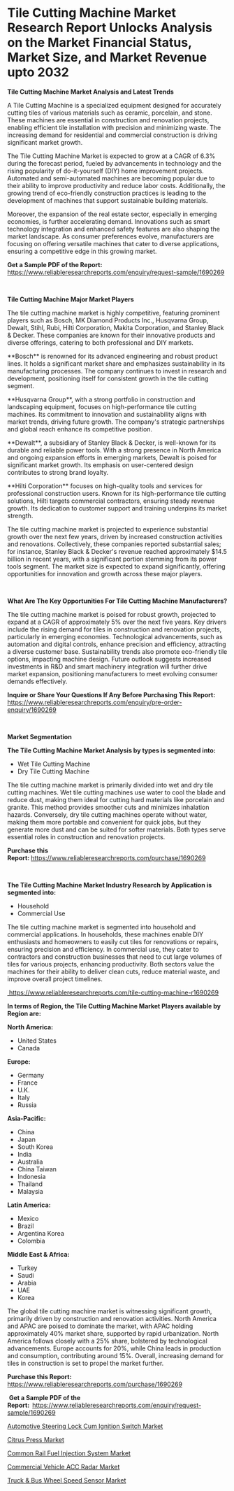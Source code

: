 <p><h1>Tile Cutting Machine Market Research Report Unlocks Analysis on the Market Financial Status, Market Size, and Market Revenue upto 2032</h1></p><p><strong>Tile Cutting Machine Market Analysis and Latest Trends</strong></p>
<p><p>A Tile Cutting Machine is a specialized equipment designed for accurately cutting tiles of various materials such as ceramic, porcelain, and stone. These machines are essential in construction and renovation projects, enabling efficient tile installation with precision and minimizing waste. The increasing demand for residential and commercial construction is driving significant market growth.</p><p>The Tile Cutting Machine Market is expected to grow at a CAGR of 6.3% during the forecast period, fueled by advancements in technology and the rising popularity of do-it-yourself (DIY) home improvement projects. Automated and semi-automated machines are becoming popular due to their ability to improve productivity and reduce labor costs. Additionally, the growing trend of eco-friendly construction practices is leading to the development of machines that support sustainable building materials.</p><p>Moreover, the expansion of the real estate sector, especially in emerging economies, is further accelerating demand. Innovations such as smart technology integration and enhanced safety features are also shaping the market landscape. As consumer preferences evolve, manufacturers are focusing on offering versatile machines that cater to diverse applications, ensuring a competitive edge in this growing market.</p></p>
<p><strong>Get a Sample PDF of the Report:&nbsp;</strong> <a href="https://www.reliableresearchreports.com/enquiry/request-sample/1690269?utm_campaign=8&utm_medium=2&utm_source=Github&utm_content=ia&utm_term=07012025&utm_id=tile-cutting-machine">https://www.reliableresearchreports.com/enquiry/request-sample/1690269</a></p>
<p>&nbsp;</p>
<p><strong>Tile Cutting Machine Major Market Players</strong></p>
<p><p>The tile cutting machine market is highly competitive, featuring prominent players such as Bosch, MK Diamond Products Inc., Husqvarna Group, Dewalt, Stihl, Rubi, Hilti Corporation, Makita Corporation, and Stanley Black & Decker. These companies are known for their innovative products and diverse offerings, catering to both professional and DIY markets.</p><p>**Bosch** is renowned for its advanced engineering and robust product lines. It holds a significant market share and emphasizes sustainability in its manufacturing processes. The company continues to invest in research and development, positioning itself for consistent growth in the tile cutting segment.</p><p>**Husqvarna Group**, with a strong portfolio in construction and landscaping equipment, focuses on high-performance tile cutting machines. Its commitment to innovation and sustainability aligns with market trends, driving future growth. The company's strategic partnerships and global reach enhance its competitive position.</p><p>**Dewalt**, a subsidiary of Stanley Black & Decker, is well-known for its durable and reliable power tools. With a strong presence in North America and ongoing expansion efforts in emerging markets, Dewalt is poised for significant market growth. Its emphasis on user-centered design contributes to strong brand loyalty.</p><p>**Hilti Corporation** focuses on high-quality tools and services for professional construction users. Known for its high-performance tile cutting solutions, Hilti targets commercial contractors, ensuring steady revenue growth. Its dedication to customer support and training underpins its market strength.</p><p>The tile cutting machine market is projected to experience substantial growth over the next few years, driven by increased construction activities and renovations. Collectively, these companies reported substantial sales; for instance, Stanley Black & Decker's revenue reached approximately $14.5 billion in recent years, with a significant portion stemming from its power tools segment. The market size is expected to expand significantly, offering opportunities for innovation and growth across these major players.</p></p>
<p>&nbsp;</p>
<p><strong>What Are The Key Opportunities For Tile Cutting Machine Manufacturers?</strong></p>
<p><p>The tile cutting machine market is poised for robust growth, projected to expand at a CAGR of approximately 5% over the next five years. Key drivers include the rising demand for tiles in construction and renovation projects, particularly in emerging economies. Technological advancements, such as automation and digital controls, enhance precision and efficiency, attracting a diverse customer base. Sustainability trends also promote eco-friendly tile options, impacting machine design. Future outlook suggests increased investments in R&D and smart machinery integration will further drive market expansion, positioning manufacturers to meet evolving consumer demands effectively.</p></p>
<p><strong>Inquire or Share Your Questions If Any Before Purchasing This Report:</strong> <a href="https://www.reliableresearchreports.com/enquiry/pre-order-enquiry/1690269?utm_campaign=8&utm_medium=2&utm_source=Github&utm_content=ia&utm_term=07012025&utm_id=tile-cutting-machine">https://www.reliableresearchreports.com/enquiry/pre-order-enquiry/1690269</a></p>
<p>&nbsp;</p>
<p><strong>Market Segmentation</strong></p>
<p><strong>The Tile Cutting Machine Market Analysis by types is segmented into:</strong></p>
<p><ul><li>Wet Tile Cutting Machine</li><li>Dry Tile Cutting Machine</li></ul></p>
<p><p>The tile cutting machine market is primarily divided into wet and dry tile cutting machines. Wet tile cutting machines use water to cool the blade and reduce dust, making them ideal for cutting hard materials like porcelain and granite. This method provides smoother cuts and minimizes inhalation hazards. Conversely, dry tile cutting machines operate without water, making them more portable and convenient for quick jobs, but they generate more dust and can be suited for softer materials. Both types serve essential roles in construction and renovation projects.</p></p>
<p><strong>Purchase this Report:&nbsp;</strong><a href="https://www.reliableresearchreports.com/purchase/1690269?utm_campaign=8&utm_medium=2&utm_source=Github&utm_content=ia&utm_term=07012025&utm_id=tile-cutting-machine">https://www.reliableresearchreports.com/purchase/1690269</a></p>
<p>&nbsp;</p>
<p><strong>The Tile Cutting Machine Market Industry Research by Application is segmented into:</strong></p>
<p><ul><li>Household</li><li>Commercial Use</li></ul></p>
<p><p>The tile cutting machine market is segmented into household and commercial applications. In households, these machines enable DIY enthusiasts and homeowners to easily cut tiles for renovations or repairs, ensuring precision and efficiency. In commercial use, they cater to contractors and construction businesses that need to cut large volumes of tiles for various projects, enhancing productivity. Both sectors value the machines for their ability to deliver clean cuts, reduce material waste, and improve overall project timelines.</p></p>
<p><a href="https://www.reliableresearchreports.com/tile-cutting-machine-r1690269?utm_campaign=8&utm_medium=2&utm_source=Github&utm_content=ia&utm_term=07012025&utm_id=tile-cutting-machine">&nbsp;https://www.reliableresearchreports.com/tile-cutting-machine-r1690269</a></p>
<p><strong>In terms of Region, the Tile Cutting Machine Market Players available by Region are:</strong></p>
<p>
    <p> <strong> North America: </strong>
        <ul>
            <li>United States</li>
            <li>Canada</li>
        </ul>
        </p> 
    <p> <strong> Europe: </strong>
        <ul>
            <li>Germany</li>
            <li>France</li>
            <li>U.K.</li>
            <li>Italy</li>
            <li>Russia</li>
        </ul>
        </p> 
    <p> <strong> Asia-Pacific: </strong>
        <ul>
            <li>China</li>
            <li>Japan</li>
            <li>South Korea</li>
            <li>India</li>
            <li>Australia</li>
            <li>China Taiwan</li>
            <li>Indonesia</li>
            <li>Thailand</li>
            <li>Malaysia</li>
        </ul>
        </p> 
    <p> <strong> Latin America: </strong>
        <ul>
            <li>Mexico</li>
            <li>Brazil</li>
            <li>Argentina Korea</li>
            <li>Colombia</li>
        </ul>
        </p> 
    <p> <strong> Middle East & Africa: </strong>
        <ul>
            <li>Turkey</li>
            <li>Saudi</li>
            <li>Arabia</li>
            <li>UAE</li>
            <li>Korea</li>
        </ul>
    </p>
    </p>
<p><p>The global tile cutting machine market is witnessing significant growth, primarily driven by construction and renovation activities. North America and APAC are poised to dominate the market, with APAC holding approximately 40% market share, supported by rapid urbanization. North America follows closely with a 25% share, bolstered by technological advancements. Europe accounts for 20%, while China leads in production and consumption, contributing around 15%. Overall, increasing demand for tiles in construction is set to propel the market further.</p></p>
<p><strong>Purchase this Report: </strong><a href="https://www.reliableresearchreports.com/purchase/1690269?utm_campaign=8&utm_medium=2&utm_source=Github&utm_content=ia&utm_term=07012025&utm_id=tile-cutting-machine">https://www.reliableresearchreports.com/purchase/1690269</a></p>
<p>&nbsp;<strong>Get a Sample PDF of the Report:&nbsp;&nbsp;</strong><a href="https://www.reliableresearchreports.com/enquiry/request-sample/1690269?utm_campaign=8&utm_medium=2&utm_source=Github&utm_content=ia&utm_term=07012025&utm_id=tile-cutting-machine">https://www.reliableresearchreports.com/enquiry/request-sample/1690269</a></p>
<p><strong></strong></p>
<p><p><a href="https://github.com/toldenargelia86/Market-Research-Report-List-1/blob/main/automotive-steering-lock-cum-ignition-switch-market.md?utm_campaign=8&utm_medium=2&utm_source=Github&utm_content=ia&utm_term=07012025&utm_id=tile-cutting-machine">Automotive Steering Lock Cum Ignition Switch Market</a></p><p><a href="https://github.com/mcfred89/Market-Research-Report-List-1/blob/main/citrus-press-market.md?utm_campaign=8&utm_medium=2&utm_source=Github&utm_content=ia&utm_term=07012025&utm_id=tile-cutting-machine">Citrus Press Market</a></p><p><a href="https://github.com/comasnickie/Market-Research-Report-List-1/blob/main/common-rail-fuel-injection-system-market.md?utm_campaign=8&utm_medium=2&utm_source=Github&utm_content=ia&utm_term=07012025&utm_id=tile-cutting-machine">Common Rail Fuel Injection System Market</a></p><p><a href="https://github.com/wileonie19657/Market-Research-Report-List-1/blob/main/commercial-vehicle-acc-radar-market.md?utm_campaign=8&utm_medium=2&utm_source=Github&utm_content=ia&utm_term=07012025&utm_id=tile-cutting-machine">Commercial Vehicle ACC Radar Market</a></p><p><a href="https://github.com/bornergabrielle89/Market-Research-Report-List-1/blob/main/truck-bus-wheel-speed-sensor-market.md?utm_campaign=8&utm_medium=2&utm_source=Github&utm_content=ia&utm_term=07012025&utm_id=tile-cutting-machine">Truck & Bus Wheel Speed Sensor Market</a></p></p>